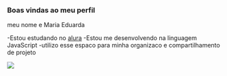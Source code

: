 ### Boas vindas ao meu perfil

meu nome e Maria Eduarda 

-Estou estudando no [alura](https://www.alura.com.br)
-Estou me desenvolvendo na linguagem JavaScript
-utilizo esse espaco para minha organizaco e compartilhamento de projeto


![](https://tenor.com/pt-BR/view/ana-castela-boiadeira-castela-gif-27637691)




